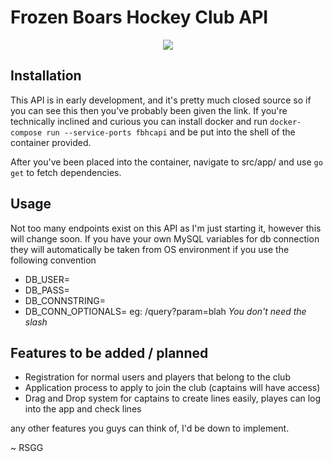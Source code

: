 # Frozen Boars Hockey Club API
<p align="center">
  <img src="https://i.imgur.com/NXvdSJN.png">
</p>

## Installation
This API is in early development, and it's pretty much closed source so if you can see this then you've probably been given the link. If you're technically inclined and curious you can install docker and run `docker-compose run --service-ports fbhcapi` and be put into the shell of the container provided.

After you've been placed into the container, navigate to src/app/ and use `go get` to fetch dependencies.


## Usage
Not too many endpoints exist on this API as I'm just starting it, however this will change soon. If you have your own MySQL variables for db connection they will automatically be taken from OS environment if you use the following convention

- DB_USER=<your db username>
- DB_PASS=<your db password>
- DB_CONNSTRING=<your database url>
- DB_CONN_OPTIONALS=<any query params> eg: /query?param=blah *You don't need the slash*



## Features to be added / planned
- Registration for normal users and players that belong to the club
- Application process to apply to join the club (captains will have access)
- Drag and Drop system for captains to create lines easily, playes can log into the app and check lines

any other features you guys can think of, I'd be down to implement.


~ RSGG
